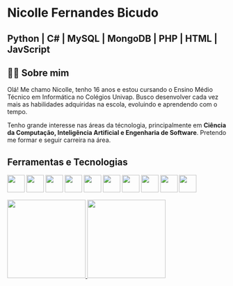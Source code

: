# Nicolle Fernandes Bicudo
## Python | C# | MySQL | MongoDB | PHP | HTML | JavScript

## 👩‍💻 Sobre mim
Olá! Me chamo Nicolle, tenho 16 anos e estou cursando o Ensino Médio Técnico em Informática no Colégios Univap. Busco desenvolver cada vez mais as habilidades adquiridas na escola, evoluindo e aprendendo com o tempo.

Tenho grande interesse nas áreas da técnologia, principalmente em <b>Ciência da Computação, Inteligência Artificial e Engenharia de Software</b>. Pretendo me formar e seguir carreira na área.

## Ferramentas e Tecnologias
<img loading="lazy" src="https://cdn.jsdelivr.net/gh/devicons/devicon@latest/icons/cplusplus/cplusplus-original.svg" width="40" height="40"/>  <img loading="lazy" src="https://cdn.jsdelivr.net/gh/devicons/devicon@latest/icons/csharp/csharp-original.svg" width="40" height="40"/>  <img loading="lazy" src="https://cdn.jsdelivr.net/gh/devicons/devicon@latest/icons/fastapi/fastapi-original.svg" width="40" height="40"/>  <img loading="lazy" src="https://cdn.jsdelivr.net/gh/devicons/devicon@latest/icons/javascript/javascript-original.svg" width="40" height="40"/>  <img loading="lazy" src="https://cdn.jsdelivr.net/gh/devicons/devicon@latest/icons/mongodb/mongodb-original.svg" width="40" height="40"/>  <img loading="lazy" src="https://cdn.jsdelivr.net/gh/devicons/devicon@latest/icons/mysql/mysql-original.svg" width="40" height="40"/>  <img loading="lazy" src="https://cdn.jsdelivr.net/gh/devicons/devicon@latest/icons/moodle/moodle-original.svg" width="40" height="40"/>  <img loading="lazy" src="https://cdn.jsdelivr.net/gh/devicons/devicon@latest/icons/php/php-original.svg" width="40" height="40"/>  <img loading="lazy" src="https://cdn.jsdelivr.net/gh/devicons/devicon@latest/icons/python/python-original.svg" width="40" height="40"/>  <img loading="lazy" src="https://cdn.jsdelivr.net/gh/devicons/devicon@latest/icons/unity/unity-original.svg" width="40" height="40"/>

<div>
<a href="https://github.com/nicollebicudo">
<img loading="lazy" height="180em" src="https://github-readme-stats.vercel.app/api/top-langs/?username=nicollebicudo&layout=compact&langs_count=7&theme=dracula"/>
<img loading="lazy" height="180em" src="https://github-readme-stats.vercel.app/api?username=nicollebicudo&show_icons=true&theme=dracula&include_all_commits=true&count_private=true"/>
</div>

